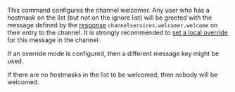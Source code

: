 This command configures the channel welcomer. Any user who has a hostmask on the list (but not on the ignore list) will be greeted with the message defined by the [response](https://helpmebot.org.uk/responses) `channelservices.welcomer.welcome` on their entry to the channel. It is strongly recommended to [set a local override](https://helpmebot.org.uk/commands#command-message) for this message in the channel.

If an override mode is configured, then a different message key might be used.

If there are no hostmasks in the list to be welcomed, then nobody will be welcomed.
